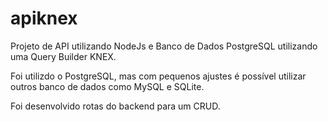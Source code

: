 # apiknex

Projeto de API utilizando NodeJs e Banco de Dados PostgreSQL utilizando uma Query Builder KNEX.

Foi utilizdo o PostgreSQL, mas com pequenos ajustes é possível utilizar outros banco de dados como MySQL e SQLite.

Foi desenvolvido rotas do backend para um CRUD.
